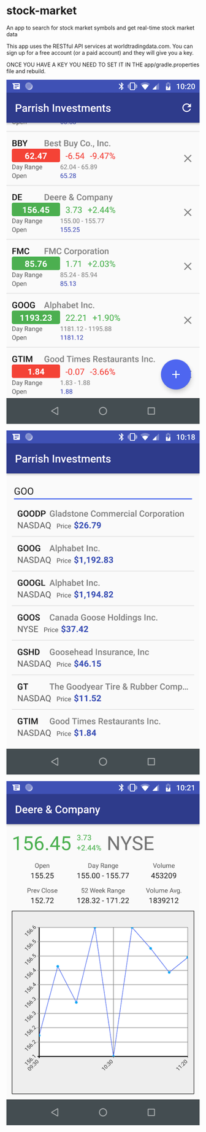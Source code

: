 # stock-market
An app to search for stock market symbols and get real-time stock market data

This app uses the RESTful API services at worldtradingdata.com. You can sign up for a free account (or a paid account) and they will give you a key.

ONCE YOU HAVE A KEY YOU NEED TO SET IT IN THE app/gradle.properties file and rebuild.

![symbol screen](symbol-page.png)

![Search For Symbols](search.png)

![Company Details](graph.png)
